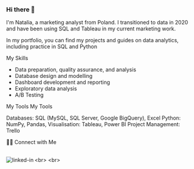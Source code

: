 ### Hi there 👋

I'm Natalia, a marketing analyst from Poland. I transitioned to data in 2020 and have been using SQL and Tableau in my current marketing work.

In my portfolio, you can find my projects and guides on data analytics, including practice in SQL and Python

My Skills

- Data preparation, quality assurance, and analysis 
- Database design and modelling 
- Dashboard development and reporting 
- Exploratory data analysis
- A/B Testing

My Tools My Tools

Databases: SQL (MySQL, SQL Server, Google BigQuery), Excel 
Python: NumPy, Pandas, 
Visualisation: Tableau, Power BI 
Project Management: Trello

🙌🏻 Connect with Me 

<br>[<img align="left" alt="linked-in" src="https://img.shields.io/badge/linkedin-%230077B5.svg?&style=for-the-badge&logo=linkedin&logoColor=white" />](https://[www.linkedin.com/in/mohammad-faisal-2665b5134](https://www.linkedin.com/in/nataliapijanowska))<br>
<br>

